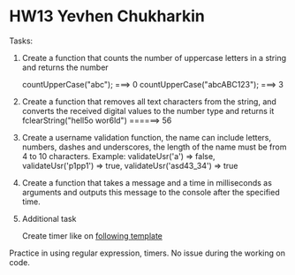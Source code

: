 # HW13 Yevhen Chukharkin
  
Tasks: 

1) Create a function that counts the number of uppercase letters in a string and returns the number
    
    countUpperCase("abc"); ===> 0
    countUpperCase("abcABC123"); ===> 3

2) Create a function that removes all text characters from the string, and converts the received digital values ​​to the number type and returns it fclearString("hell5o wor6ld") ======> 56

3) Create a username validation function, the name can include letters, numbers, dashes and underscores, the length of the name must be from 4 to 10 characters. 
    Example: validateUsr('a') => false,
    validateUsr('p1pp1') => true, validateUsr('asd43_34') => true

4) Create a function that takes a message and a time in milliseconds as arguments and outputs this message to the console after the specified time.

5) Additional task

    Create timer like on [following template](https://www.figma.com/design/AQtBhmWEI5QPOiH29eJAev/Pomodoro-File-Playground-File-(Copy)?node-id=0-1&t=5j8GfWDgkFsAIOLO-0)
    




Practice in using regular expression, timers.
No issue during the working on code.    


